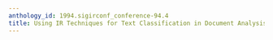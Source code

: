 ```yaml
---
anthology_id: 1994.sigirconf_conference-94.4
title: Using IR Techniques for Text Classification in Document Analysis
---
```


